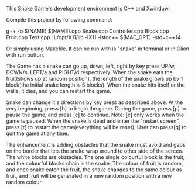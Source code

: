 This Snake Game's development environment is C++ and Xwindow.

Compile this project by following command:

g++ -o $(NAME) $(NAME).cpp Snake.cpp Controller.cpp Block.cpp Fruit.cpp Text.cpp -L/opt/X11/lib -lX11 -lstdc++ $(MAC_OPT) -std=c++14

Or simply using Makefile. It can be run with is "snake" in terminal or in Clion with run button.

The Game has a snake can go up, down, left, right by key press UP/w, DOWN/s, LEFT/a and RIGHT/d respectively. When the snake eats the fruit(shows up at random position), the length of the snake grows up by 1 block(the initial snake length is 5 blocks). When the snake hits itself or the walls, it dies, and you can restart the game.

Snake can change it's directions by key press as described above. At the very beginning, press [b] to begin the game. During the game, press [p] to pause the game, and press [c] to continue. Note: [c] only works when the game is paused. When the snake is dead and enter the "restart screen", press [r] to restart the game(everything will be reset). User can press[q] to quit the game at any time.

The enhancement is adding obstacles that the snake must avoid and gaps on the border that lets the snake wrap around to other side of the screen. The white blocks are obstacles. The one single colourful block is the fruit, and the colourful blocks chain is the snake. The colour of fruit is random, and once snake eaten the fruit, the snake changes to the same colour as fruit, and fruit will be generated in a new random position with a new random colour.
